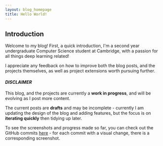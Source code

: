 ```yaml
---
layout: blog_homepage
title: Hello World!
---
```

## Introduction
Welcome to my blog! First, a quick introduction, I'm a second year undergraduate Computer Science student at Cambridge, with a passion for 
all things deep learning related! 

I appreciate any feedback on how to improve both the blog posts, and the projects themselves, as well as project extensions worth 
pursuing further. 


#### _DISCLAIMER_
This blog, and the projects are currently a **work in progress**, and will be evolving as I post more content. 

The current posts are **drafts** and may be incomplete - currently I am updating the design of the blog and adding features, but the focus is on **iterating quickly** then  tidying up later.


To see the screenshots and progress made so far, you can check out the GitHub commits 
<a href="https://github.com/mukul-rathi/mukul-rathi.github.io">here</a> - for each commit with a visual change, there
is a corresponding screenshot. 
